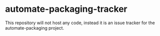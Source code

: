 # automate-packaging-tracker
This repository will not host any code, instead it is an issue tracker for the automate-packaging project. 
